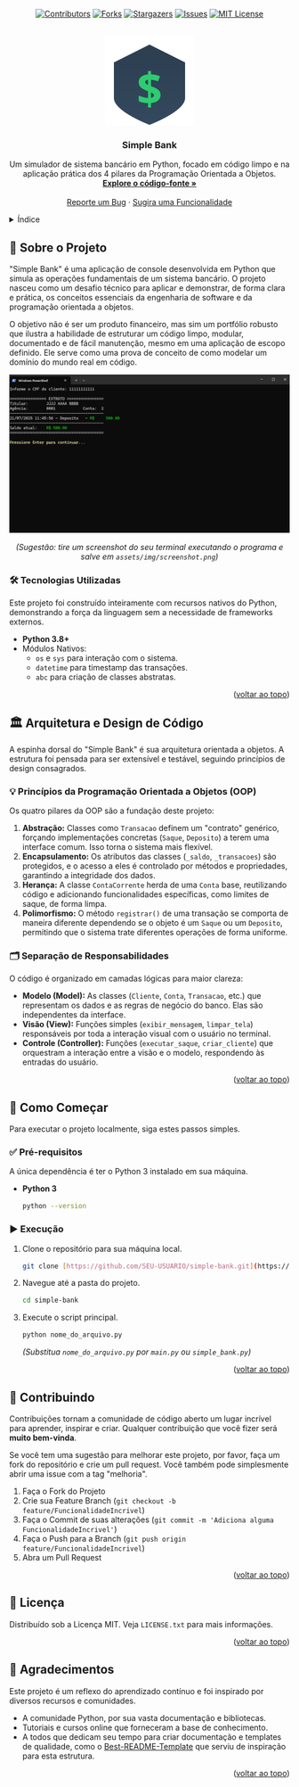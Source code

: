 <a name="readme-top"></a>

<div align="center">
  
  [![Contributors][contributors-shield]][contributors-url]
  [![Forks][forks-shield]][forks-url]
  [![Stargazers][stars-shield]][stars-url]
  [![Issues][issues-shield]][issues-url]
  [![MIT License][license-shield]][license-url]

</div>
<br />
<div align="center">
  <a href="https://github.com/voaneves/simple-bank">
    <img src="https://raw.githubusercontent.com/voaneves/simple-bank/67e4a88ad634691f95d406360402d6aa088c4d63/assets/img/logo.svg" alt="Logo" width="160" height="160">
  </a>
  <h3 align="center">Simple Bank</h3>
  <p align="center">
    Um simulador de sistema bancário em Python, focado em código limpo e na aplicação prática dos 4 pilares da Programação Orientada a Objetos.
    <br />
    <a href="https://github.com/voaneves/simple-bank"><strong>Explore o código-fonte »</strong></a>
    <br />
    <br />
    <a href="https://github.com/voaneves/simple-bank/issues">Reporte um Bug</a>
    ·
    <a href="https://github.com/voaneves/simple-bank/issues">Sugira uma Funcionalidade</a>
  </p>
</div>

<details>
  <summary>Índice</summary>
  <ol>
    <li>
      <a href="#-sobre-o-projeto">Sobre o Projeto</a>
      <ul>
        <li><a href="#-tecnologias-utilizadas">Tecnologias Utilizadas</a></li>
      </ul>
    </li>
    <li>
      <a href="#-arquitetura-e-design-de-código">Arquitetura e Design de Código</a>
      <ul>
        <li><a href="#-princípios-da-programação-orientada-a-objetos-oop">Princípios da Programação Orientada a Objetos (OOP)</a></li>
        <li><a href="#-separação-de-responsabilidades">Separação de Responsabilidades</a></li>
      </ul>
    </li>
    <li>
      <a href="#-como-começar">Como Começar</a>
      <ul>
        <li><a href="#-pré-requisitos">Pré-requisitos</a></li>
        <li><a href="#-execução">Execução</a></li>
      </ul>
    </li>
    <li><a href="#-contribuindo">Contribuindo</a></li>
    <li><a href="#-licença">Licença</a></li>
    <li><a href="#-agradecimentos">Agradecimentos</a></li>
  </ol>
</details>

## 🏦 Sobre o Projeto

"Simple Bank" é uma aplicação de console desenvolvida em Python que simula as operações fundamentais de um sistema bancário. O projeto nasceu como um desafio técnico para aplicar e demonstrar, de forma clara e prática, os conceitos essenciais da engenharia de software e da programação orientada a objetos.

O objetivo não é ser um produto financeiro, mas sim um portfólio robusto que ilustra a habilidade de estruturar um código limpo, modular, documentado e de fácil manutenção, mesmo em uma aplicação de escopo definido. Ele serve como uma prova de conceito de como modelar um domínio do mundo real em código.

<div align="center">
  <img src="assets/img/screenshot.png" alt="Screenshot do terminal executando o Simple Bank">
</div>
<p align="center"><i>(Sugestão: tire um screenshot do seu terminal executando o programa e salve em <code>assets/img/screenshot.png</code>)</i></p>

### 🛠️ Tecnologias Utilizadas

Este projeto foi construído inteiramente com recursos nativos do Python, demonstrando a força da linguagem sem a necessidade de frameworks externos.

* **Python 3.8+**
* Módulos Nativos:
    * `os` e `sys` para interação com o sistema.
    * `datetime` para timestamp das transações.
    * `abc` para criação de classes abstratas.

<p align="right">(<a href="#readme-top">voltar ao topo</a>)</p>

## 🏛️ Arquitetura e Design de Código

A espinha dorsal do "Simple Bank" é sua arquitetura orientada a objetos. A estrutura foi pensada para ser extensível e testável, seguindo princípios de design consagrados.

### 💡 Princípios da Programação Orientada a Objetos (OOP)

Os quatro pilares da OOP são a fundação deste projeto:

1.  **Abstração:** Classes como `Transacao` definem um "contrato" genérico, forçando implementações concretas (`Saque`, `Deposito`) a terem uma interface comum. Isso torna o sistema mais flexível.
2.  **Encapsulamento:** Os atributos das classes (`_saldo`, `_transacoes`) são protegidos, e o acesso a eles é controlado por métodos e propriedades, garantindo a integridade dos dados.
3.  **Herança:** A classe `ContaCorrente` herda de uma `Conta` base, reutilizando código e adicionando funcionalidades específicas, como limites de saque, de forma limpa.
4.  **Polimorfismo:** O método `registrar()` de uma transação se comporta de maneira diferente dependendo se o objeto é um `Saque` ou um `Deposito`, permitindo que o sistema trate diferentes operações de forma uniforme.

### 🗂️ Separação de Responsabilidades

O código é organizado em camadas lógicas para maior clareza:

-   **Modelo (Model):** As classes (`Cliente`, `Conta`, `Transacao`, etc.) que representam os dados e as regras de negócio do banco. Elas são independentes da interface.
-   **Visão (View):** Funções simples (`exibir_mensagem`, `limpar_tela`) responsáveis por toda a interação visual com o usuário no terminal.
-   **Controle (Controller):** Funções (`executar_saque`, `criar_cliente`) que orquestram a interação entre a visão e o modelo, respondendo às entradas do usuário.

<p align="right">(<a href="#readme-top">voltar ao topo</a>)</p>

## 🚀 Como Começar

Para executar o projeto localmente, siga estes passos simples.

### ✅ Pré-requisitos

A única dependência é ter o Python 3 instalado em sua máquina.

* **Python 3**
    ```sh
    python --version
    ```

### ▶️ Execução

1.  Clone o repositório para sua máquina local.
    ```sh
    git clone [https://github.com/SEU-USUARIO/simple-bank.git](https://github.com/SEU-USUARIO/simple-bank.git)
    ```
2.  Navegue até a pasta do projeto.
    ```sh
    cd simple-bank
    ```
3.  Execute o script principal.
    ```sh
    python nome_do_arquivo.py
    ```
    *(Substitua `nome_do_arquivo.py` por `main.py` ou `simple_bank.py`)*

<p align="right">(<a href="#readme-top">voltar ao topo</a>)</p>

## 🤝 Contribuindo

Contribuições tornam a comunidade de código aberto um lugar incrível para aprender, inspirar e criar. Qualquer contribuição que você fizer será **muito bem-vinda**.

Se você tem uma sugestão para melhorar este projeto, por favor, faça um fork do repositório e crie um pull request. Você também pode simplesmente abrir uma issue com a tag "melhoria".

1.  Faça o Fork do Projeto
2.  Crie sua Feature Branch (`git checkout -b feature/FuncionalidadeIncrivel`)
3.  Faça o Commit de suas alterações (`git commit -m 'Adiciona alguma FuncionalidadeIncrivel'`)
4.  Faça o Push para a Branch (`git push origin feature/FuncionalidadeIncrivel`)
5.  Abra um Pull Request

<p align="right">(<a href="#readme-top">voltar ao topo</a>)</p>

## 📜 Licença

Distribuído sob a Licença MIT. Veja `LICENSE.txt` para mais informações.

<p align="right">(<a href="#readme-top">voltar ao topo</a>)</p>

## 🙏 Agradecimentos

Este projeto é um reflexo do aprendizado contínuo e foi inspirado por diversos recursos e comunidades.

* A comunidade Python, por sua vasta documentação e bibliotecas.
* Tutoriais e cursos online que forneceram a base de conhecimento.
* A todos que dedicam seu tempo para criar documentação e templates de qualidade, como o [Best-README-Template](https://github.com/othneildrew/Best-README-Template) que serviu de inspiração para esta estrutura.

<p align="right">(<a href="#readme-top">voltar ao topo</a>)</p>

[contributors-shield]: https://img.shields.io/github/contributors/voaneves/simple-bank.svg?style=for-the-badge
[contributors-url]: https://github.com/voaneves/simple-bank/graphs/contributors
[forks-shield]: https://img.shields.io/github/forks/voaneves/simple-bank.svg?style=for-the-badge
[forks-url]: https://github.com/voaneves/simple-bank/network/members
[stars-shield]: https://img.shields.io/github/stars/voaneves/simple-bank.svg?style=for-the-badge
[stars-url]: https://github.com/voaneves/simple-bank/stargazers
[issues-shield]: https://img.shields.io/github/issues/voaneves/simple-bank.svg?style=for-the-badge
[issues-url]: https://github.com/voaneves/simple-bank/issues
[license-shield]: https://img.shields.io/github/license/voaneves/simple-bank.svg?style=for-the-badge
[license-url]: https://github.com/voaneves/simple-bank/blob/main/LICENSE.txt
